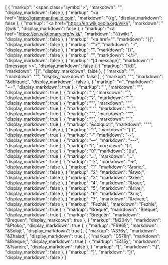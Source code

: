 [
  {
    "markup": "<span class=\"symbol\">",
    "markdown": "<symbol>",
    "display_markdown": false
  },
  {
    "markup": "<a href=\"http://grammar.tinellb.com",
    "markdown": "{{g",
    "display_markdown": false
  },
  {
    "markup": "<a href=\"https://en.wikipedia.org/wiki/",
    "markdown": "{{wik ",
    "display_markdown": false
  },
  {
    "markup": "<a href=\"https://en.wiktionary.org/wiki/",
    "markdown": "{{(wikt ",
    "display_markdown": false
  },
  {
    "markup": "<a href=\"",
    "markdown": "{{",
    "display_markdown": false
  },
  {
    "markup": "\">",
    "markdown": "::",
    "display_markdown": false
  },
  {
    "markup": "</a>",
    "markdown": "}}",
    "display_markdown": false
  },
  {
    "markup": "</span>",
    "markdown": "</>",
    "display_markdown": false
  },
  {
    "markup": "[d message]",
    "markdown": "[[message >>",
    "display_markdown": false
  },
  {
    "markup": "[/d]",
    "markdown": "]]",
    "display_markdown": false
  },
  {
    "markup": "'",
    "markdown": "&quot;",
    "display_markdown": false
  },
  {
    "markup": "\"",
    "markdown": "&dblquot;",
    "display_markdown": false
  },
  {
    "markup": "≈",
    "markdown": "~=",
    "display_markdown": true
  },
  {
    "markup": "’",
    "markdown": "'",
    "display_markdown": true
  },
  {
    "markup": "‘",
    "markdown": "`",
    "display_markdown": true
  },
  {
    "markup": "ʔ",
    "markdown": "''",
    "display_markdown": true
  },
  {
    "markup": "”",
    "markdown": "\"",
    "display_markdown": true
  },
  {
    "markup": "'\"",
    "markdown": "' \"",
    "display_markdown": true
  },
  {
    "markup": "“",
    "markdown": "'\"",
    "display_markdown": true
  },
  {
    "markup": "\"",
    "markdown": "``",
    "display_markdown": true
  },
  {
    "markup": "&dblquot;",
    "markdown": "\"\"",
    "display_markdown": false
  },
  {
    "markup": "·",
    "markdown": "(.)",
    "display_markdown": true
  },
  {
    "markup": "‐",
    "markdown": "--",
    "display_markdown": true
  },
  {
    "markup": "—",
    "markdown": "---",
    "display_markdown": true
  },
  {
    "markup": "ì",
    "markdown": ")i",
    "display_markdown": true
  },
  {
    "markup": "û",
    "markdown": "()u",
    "display_markdown": true
  },
  {
    "markup": "…",
    "markdown": "...",
    "display_markdown": true
  },
  {
    "markup": "→",
    "markdown": "=>",
    "display_markdown": false
  },
  {
    "markup": "<overline>1</overline>",
    "markdown": "&rone;",
    "display_markdown": false
  },
  {
    "markup": "<overline>2</overline>",
    "markdown": "&rwo;",
    "display_markdown": false
  },
  {
    "markup": "<overline>3</overline>",
    "markdown": "&ree;",
    "display_markdown": false
  },
  {
    "markup": "<overline>4</overline>",
    "markdown": "&rour;",
    "display_markdown": false
  },
  {
    "markup": "<overline>5</overline>",
    "markdown": "&rive;",
    "display_markdown": false
  },
  {
    "markup": "<overline>6</overline>",
    "markdown": "&rix;",
    "display_markdown": false
  },
  {
    "markup": "<overline>7</overline>",
    "markdown": "&reven;",
    "display_markdown": false
  },
  {
    "markup": "Fezhlê",
    "markdown": "Fezhle",
    "display_markdown": true
  },
  {
    "markup": "Brequé",
    "markdown": "Breque",
    "display_markdown": true
  },
  {
    "markup": "Brequèn",
    "markdown": "Brequen",
    "display_markdown": true
  },
  {
    "markup": "M204ν",
    "markdown": "&Ptoko;",
    "display_markdown": true
  },
  {
    "markup": "F996ξ",
    "markdown": "&Solaji;",
    "display_markdown": true
  },
  {
    "markup": "A376γ",
    "markdown": "&Zhalad;",
    "display_markdown": true
  },
  {
    "markup": "D578η",
    "markdown": "&Breque;",
    "display_markdown": true
  },
  {
    "markup": "E415χ",
    "markdown": "&Tsarein;",
    "display_markdown": false
  },
  {
    "markup": "&#91;",
    "markdown": "\\[",
    "display_markdown": false
  },
  {
    "markup": "&#93;",
    "markdown": "]/",
    "display_markdown": false
  }
]